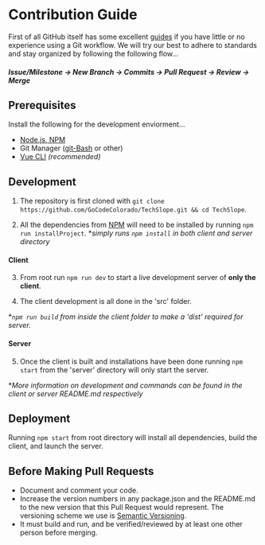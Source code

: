 # Contribution Guide

First of all GitHub itself has some excellent [guides](https://guides.github.com/) if you have little or no experience using a Git workflow. We will try our best to adhere to standards and stay organized by following the following flow...

##### **Issue/Milestone → New Branch → Commits → Pull Request → Review → Merge**

## Prerequisites

Install the following for the development enviorment...

- [Node.js, NPM](https://nodejs.org/en/)
- Git Manager ([git-Bash](https://git-scm.com/downloads) or other)
- [Vue CLI](https://cli.vuejs.org/guide/prototyping.html) *(recommended)*

## Development

1. The repository is first cloned with `git clone https://github.com/GoCodeColorado/TechSlope.git && cd TechSlope`.

2. All the dependencies from [NPM](https://docs.npmjs.com/about-npm/) will need to be installed by running `npm run installProject`.  **simply runs `npm install` in both client and server directory*

#### Client

3. From root run `npm run dev` to start a live development server of **only the client**.

4. The client development is all done in the 'src' folder.

**`npm run build` from inside the client folder to make a 'dist' required for server.*

#### Server

5. Once the client is built and installations have been done running `npm start` from the 'server' directory will only start the server.

**More information on development and commands can be found in the client or server README.md respectively*

## Deployment

Running `npm start` from root directory will install all dependencies, build the client, and launch the server.

## Before Making Pull Requests
- Document and comment your code.
- Increase the version numbers in any package.json and the README.md to the new version that this
   Pull Request would represent. The versioning scheme we use is [Semantic Versioning](http://semver.org/).
- It must build and run, and be verified/reviewed by at least one other person before merging.
